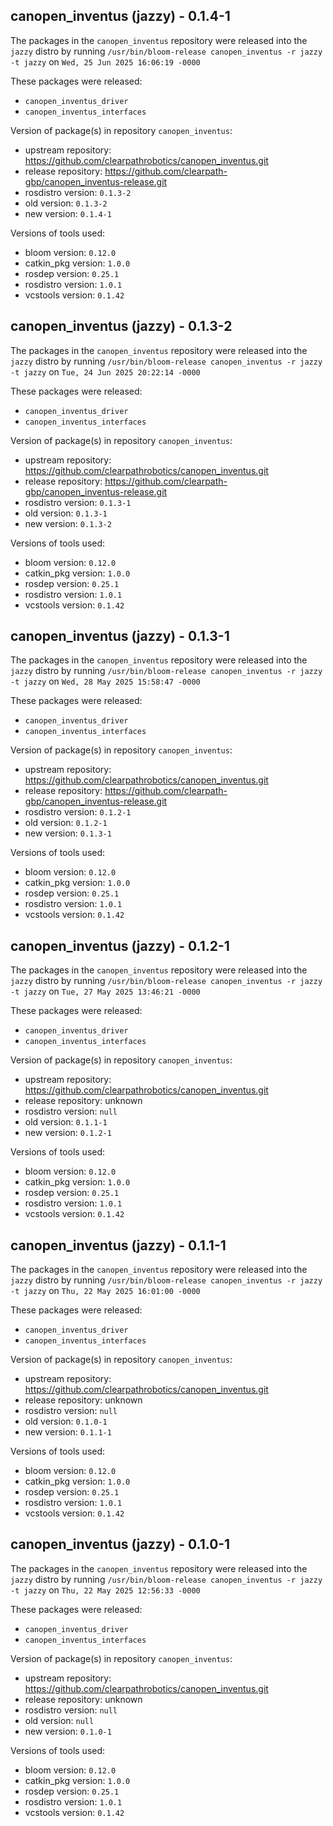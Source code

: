 ## canopen_inventus (jazzy) - 0.1.4-1

The packages in the `canopen_inventus` repository were released into the `jazzy` distro by running `/usr/bin/bloom-release canopen_inventus -r jazzy -t jazzy` on `Wed, 25 Jun 2025 16:06:19 -0000`

These packages were released:
- `canopen_inventus_driver`
- `canopen_inventus_interfaces`

Version of package(s) in repository `canopen_inventus`:

- upstream repository: https://github.com/clearpathrobotics/canopen_inventus.git
- release repository: https://github.com/clearpath-gbp/canopen_inventus-release.git
- rosdistro version: `0.1.3-2`
- old version: `0.1.3-2`
- new version: `0.1.4-1`

Versions of tools used:

- bloom version: `0.12.0`
- catkin_pkg version: `1.0.0`
- rosdep version: `0.25.1`
- rosdistro version: `1.0.1`
- vcstools version: `0.1.42`


## canopen_inventus (jazzy) - 0.1.3-2

The packages in the `canopen_inventus` repository were released into the `jazzy` distro by running `/usr/bin/bloom-release canopen_inventus -r jazzy -t jazzy` on `Tue, 24 Jun 2025 20:22:14 -0000`

These packages were released:
- `canopen_inventus_driver`
- `canopen_inventus_interfaces`

Version of package(s) in repository `canopen_inventus`:

- upstream repository: https://github.com/clearpathrobotics/canopen_inventus.git
- release repository: https://github.com/clearpath-gbp/canopen_inventus-release.git
- rosdistro version: `0.1.3-1`
- old version: `0.1.3-1`
- new version: `0.1.3-2`

Versions of tools used:

- bloom version: `0.12.0`
- catkin_pkg version: `1.0.0`
- rosdep version: `0.25.1`
- rosdistro version: `1.0.1`
- vcstools version: `0.1.42`


## canopen_inventus (jazzy) - 0.1.3-1

The packages in the `canopen_inventus` repository were released into the `jazzy` distro by running `/usr/bin/bloom-release canopen_inventus -r jazzy -t jazzy` on `Wed, 28 May 2025 15:58:47 -0000`

These packages were released:
- `canopen_inventus_driver`
- `canopen_inventus_interfaces`

Version of package(s) in repository `canopen_inventus`:

- upstream repository: https://github.com/clearpathrobotics/canopen_inventus.git
- release repository: https://github.com/clearpath-gbp/canopen_inventus-release.git
- rosdistro version: `0.1.2-1`
- old version: `0.1.2-1`
- new version: `0.1.3-1`

Versions of tools used:

- bloom version: `0.12.0`
- catkin_pkg version: `1.0.0`
- rosdep version: `0.25.1`
- rosdistro version: `1.0.1`
- vcstools version: `0.1.42`


## canopen_inventus (jazzy) - 0.1.2-1

The packages in the `canopen_inventus` repository were released into the `jazzy` distro by running `/usr/bin/bloom-release canopen_inventus -r jazzy -t jazzy` on `Tue, 27 May 2025 13:46:21 -0000`

These packages were released:
- `canopen_inventus_driver`
- `canopen_inventus_interfaces`

Version of package(s) in repository `canopen_inventus`:

- upstream repository: https://github.com/clearpathrobotics/canopen_inventus.git
- release repository: unknown
- rosdistro version: `null`
- old version: `0.1.1-1`
- new version: `0.1.2-1`

Versions of tools used:

- bloom version: `0.12.0`
- catkin_pkg version: `1.0.0`
- rosdep version: `0.25.1`
- rosdistro version: `1.0.1`
- vcstools version: `0.1.42`


## canopen_inventus (jazzy) - 0.1.1-1

The packages in the `canopen_inventus` repository were released into the `jazzy` distro by running `/usr/bin/bloom-release canopen_inventus -r jazzy -t jazzy` on `Thu, 22 May 2025 16:01:00 -0000`

These packages were released:
- `canopen_inventus_driver`
- `canopen_inventus_interfaces`

Version of package(s) in repository `canopen_inventus`:

- upstream repository: https://github.com/clearpathrobotics/canopen_inventus.git
- release repository: unknown
- rosdistro version: `null`
- old version: `0.1.0-1`
- new version: `0.1.1-1`

Versions of tools used:

- bloom version: `0.12.0`
- catkin_pkg version: `1.0.0`
- rosdep version: `0.25.1`
- rosdistro version: `1.0.1`
- vcstools version: `0.1.42`


## canopen_inventus (jazzy) - 0.1.0-1

The packages in the `canopen_inventus` repository were released into the `jazzy` distro by running `/usr/bin/bloom-release canopen_inventus -r jazzy -t jazzy` on `Thu, 22 May 2025 12:56:33 -0000`

These packages were released:
- `canopen_inventus_driver`
- `canopen_inventus_interfaces`

Version of package(s) in repository `canopen_inventus`:

- upstream repository: https://github.com/clearpathrobotics/canopen_inventus.git
- release repository: unknown
- rosdistro version: `null`
- old version: `null`
- new version: `0.1.0-1`

Versions of tools used:

- bloom version: `0.12.0`
- catkin_pkg version: `1.0.0`
- rosdep version: `0.25.1`
- rosdistro version: `1.0.1`
- vcstools version: `0.1.42`


